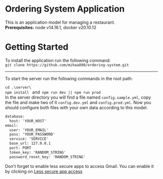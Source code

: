 # Ordering System Application

This is an application model for managing a restaurant.
<br>
<b>Prerequisites:</b> node v14.16.1, docker v20.10.12


# Getting Started

To install the application run the following command: 
<br>
`git clone https://github.com/mihaa890/ordering-system.git` 
<br>
<hr>
To start the server run the following commands in the root path: 
<br>

`cd .\server\ `
<br>
`npm install ` and` npm run dev || npm run prod` 
<br>
In the server directory you will find a file named `config.sample.yml`, copy the file and make two of it `config.dev.yml` and `config.prod.yml`. Now you should configure both files with your own data according to this model:  
```xml
database:
  host: 'YOUR_HOST'
email:
  user: 'YOUR_EMAIL'
  pass: 'YOUR_PASSWORD'
  service: 'SERVICE'
  base_url: 127.0.0.1
  port: PORT
  token_key: 'RANDOM_STRING'
  password_reset_key: 'RANDOM_STRING'
```
Don't forget to enable less secure apps to access Gmail.
You can enable it by clicking on <a href="https://myaccount.google.com/lesssecureapps?pli=1&rapt=AEjHL4N2GVSjl3kWvjbKeLhKGltd769y0XZMsuK5wQAGWxHY-tQPE36DOr9ZposEV4PSMv3xU7XjdombAkozTqL8_Aq4EYebLA">Less secure app access</a> 





